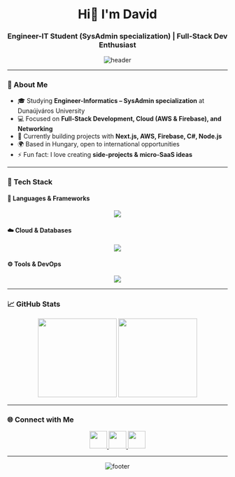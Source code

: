 <!--  -->

<div align="center">

# Hi👋 I'm David 

### Engineer-IT Student (SysAdmin specialization) | Full-Stack Dev Enthusiast  

![header](https://capsule-render.vercel.app/api?type=waving&color=gradient&height=120&section=header&animation=fadeIn&fontAlign=70)

</div>

---

### 🌟 About Me  
- 🎓 Studying **Engineer-Informatics – SysAdmin specialization** at Dunaújváros University  
- 💻 Focused on **Full-Stack Development, Cloud (AWS & Firebase), and Networking**  
- 🚀 Currently building projects with **Next.js, AWS, Firebase, C#, Node.js**  
- 🌍 Based in Hungary, open to international opportunities  
- ⚡ Fun fact: I love creating **side-projects & micro-SaaS ideas**  

---

### 🎨 Tech Stack  

#### 🚀 Languages & Frameworks  
<p align="center">
  <img src="https://skillicons.dev/icons?i=ts,js,python,nodejs,nextjs" />
</p>

#### ☁️ Cloud & Databases  
<p align="center">
  <img src="https://skillicons.dev/icons?i=aws,firebase,mongodb,mysql" />
</p>

#### ⚙️ Tools & DevOps  
<p align="center">
  <img src="https://skillicons.dev/icons?i=docker,git,github,linux,vscode,figma" />
</p>

---

### 📈 GitHub Stats  

<p align="center">
  <img src="https://github-readme-stats.vercel.app/api?username=birodavidka&show_icons=true&theme=tokyonight" height="180" />
  <img src="https://github-readme-streak-stats.herokuapp.com/?user=birodavidka&theme=tokyonight" height="180" />
</p>

---


### 🌐 Connect with Me  

<p align="center">
  <a href="mailto:biro.david93@gmail.com">
    <img src="https://skillicons.dev/icons?i=gmail" height="40" />
  </a>
  <a href="https://www.linkedin.com/in/davidbiro93">
    <img src="https://skillicons.dev/icons?i=linkedin" height="40" />
  </a>
  <a href="https://github.com/birodavidka">
    <img src="https://skillicons.dev/icons?i=github" height="40" />
  </a>
</p>

---

<div align="center">

![footer](https://capsule-render.vercel.app/api?type=waving&color=gradient&height=100&section=footer)
 

</div>
